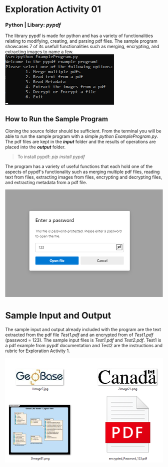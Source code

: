 # Exploration Activity 01
### Python | Libary: *pypdf*
The library pypdf is made for python and has a variety of functionalities relating to modifying, creating, and parsing pdf files. The sample program showcases 7 of its usefull functionalities such as merging, encrypting, and extracting images to name a few.
![Running the program example](resources/RunProgram.png)

## How to Run the Sample Program
Cloning the source folder should be sufficient. From the terminal you will be able to run the sample program with a simple *python ExampleProgram.py*. The pdf files are kept in the ***input*** folder and the results of operations are placed into the ***output*** folder.
> To install pypdf: *pip install pypdf*

The program has a variety of useful functions that each hold one of the aspects of pypdf's functionality such as merging multiple pdf files, reading text from files, extracting images from files, encrypting and decrypting files, and extracting metadata from a pdf file.

![Encrypted Pdf File](resources/EncryptedFile.png)

# Sample Input and Output
The sample input and output already included with the program are the text extracted from the pdf file *Test1.pdf* and an encrypted from of *Test1.pdf* (password = 123). The sample input files is *Test1.pdf* and *Test2.pdf*. Test1 is a pdf example from pypdf documentation and Test2 are the instructions and rubric for Exploration Activity 1.

![The 4 sample output files](resources/sampleOutput.png)